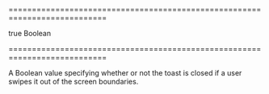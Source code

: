 ===========================================================================
<!--default-->true<!--/default-->
<!--type-->Boolean<!--/type-->
===========================================================================

<!--shortDescription-->
A Boolean value specifying whether or not the toast is closed if a user swipes it out of the screen boundaries.
<!--/shortDescription-->

<!--fullDescription-->

<!--/fullDescription-->